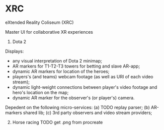 # XRC
eXtended Reality Coliseum (XRC)

Master UI for collaborative XR experiences 

1. Dota 2

Displays:
 - any visual interpretation of Dota 2 minimap;
 - AR markers for T1-T2-T3 towers for betting and slave AR-app;
 - dynamic AR markers for location of the heroes;
 - players's (and teams) webcam footage (as well as URI of each video stream);
 - dynamic light-weight connections between player's video footage and hero's location on the map;
 - dynamic AR marker for the observer's (or player's) camera.


Depedent on the following micro-services:
 (a) TODO replay parser;
 (b) AR-markers shared lib;
 (c) 3rd party observers and video stream providers;

2. Horse racing 
    TODO get .png from procreate 


